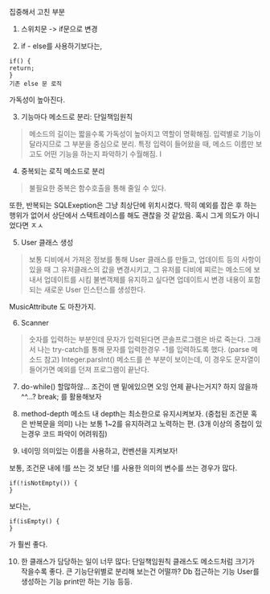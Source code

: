 집중해서 고친 부분

1. 스위치문 -> if문으로 변경

2. if - else를 사용하기보다는,
```
if() {
return;
}
기존 else 문 로직
```
가독성이 높아진다.

3. 기능마다 메소드로 분리: 단일책임원칙
> 메소드의 길이는 짧을수록 가독성이 높아지고 역할이 명확해짐.
> 입력별로 기능이 달라지므로 그 부분을 중심으로 분리.
> 특정 입력이 들어왔을 때, 메소드 이름만 보고도 어떤 기능을 하는지 파악하기 수월해짐.
 I 
4. 중복되는 로직 메소드로 분리
> 불필요한 중복은 함수호출을 통해 줄일 수 있다.

또한, 반복되는 SQLExeption은 그냥 최상단에 위치시켰다. 
딱히 예외를 잡은 후 하는 행위가 없어서 상단에서 스택트레이스를 해도 괜찮을 것 같았음.
혹시 그게 의도가 아니었다면 ㅈㅅ

5. User 클래스 생성
> 보통 디비에서 가져온 정보를 통해 User 클래스를 만들고, 
> 업데이트 등의 사항이 있을 때 그 유저클래스의 값을 변경시키고, 
> 그 유저를 디비에 찌르는 메소드에 보내서 업데이트를 시킴
> 불변객체를 유지하고 싶다면 업데이트시 변경 내용이 포함되는 새로운 User 인스턴스를 생성한다.

MusicAttribute 도 마찬가지.


6. Scanner
> 숫자를 입력하는 부분인데 문자가 입력된다면 콘솔프로그램은 바로 죽는다. 
> 그래서 나는 try-catch를 통해 문자를 입력한경우 -1를 입력하도록 했다. (parse 메소드 참고)
> Integer.parsInt() 메소드를 쓴 부분이 보이는데, 이 경우도 문자열이 들어가면 예외를 던져 프로그램이 끝난다.


7. do-while()
할많하않... 
조건이 맨 밑에있으면 오잉 언제 끝나는거지? 하지 않을까 ^^...?
break; 를 활용해보자

8. method-depth
메소드 내 depth는 최소한으로 유지시켜보자. (중첩된 조건문 혹은 반복문을 의미)
나는 보통 1~2를 유지하려고 노력하는 편. (3개 이상의 중첩이 있는경우 코드 파악이 어려워짐)

9. 네이밍
의미있는 이름을 사용하고, 컨벤션을 지켜보자!

보통, 조건문 내에 !를 쓰는 것 보단 !를 사용한 의미의 변수를 쓰는 경우가 많다.
```
if(!isNotEmpty()) {
}
```
보다는,
```
if(isEmpty() {
}
```
가 훨씬 좋다.

10. 한 클래스가 담당하는 일이 너무 많다: 단일책임원칙
클래스도 메소드처럼 크기가 작을수록 좋다.
큰 기능단위별로 분리해 보는건 어떨까?
Db 접근하는 기능
User를 생성하는 기능
print만 하는 기능
등등.
